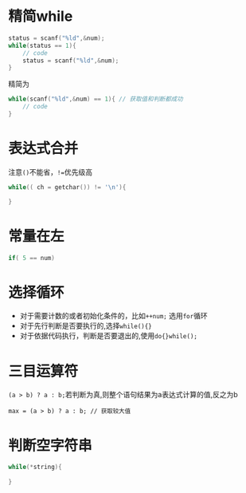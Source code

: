 # 精简while
```c
status = scanf("%ld",&num);
while(status == 1){
    // code
    status = scanf("%ld",&num);
}
```
精简为
```c
while(scanf("%ld",&num) == 1){ // 获取值和判断都成功
    // code
}
```
# 表达式合并
注意`()`不能省，`!=`优先级高
```c
while(( ch = getchar()) != '\n'){

}
```


# 常量在左
```c
if( 5 == num)
```

# 选择循环
- 对于需要计数的或者初始化条件的，比如`++num;` 选用`for`循环
- 对于先行判断是否要执行的,选择`while(){}`
- 对于依据代码执行，判断是否要退出的,使用`do{}while();`

# 三目运算符
`(a > b) ? a : b;`若判断为真,则整个语句结果为a表达式计算的值,反之为b
```
max = (a > b) ? a : b; // 获取较大值
```

# 判断空字符串
```c
while(*string){
    
}
```
